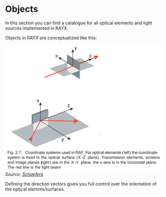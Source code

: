 # Objects

In this section you can find a catalogue for all optical elements and light sources
implemented in RAYX.

Objects in RAYX are conceptualized like this:

![image](/docs/src/res/ray-coord.png)
_Source: [Schaefers](https://gitlab.helmholtz-berlin.de/RAY/RAY/-/wikis/uploads/bdcf4515e03b2fccf462c5f0d76052c3/Paper_Schaefers_RAY_Springer_2007.pdf)_

Defining the direction vectors gives you full control over the orientation of the optical elemnts/surfaces.